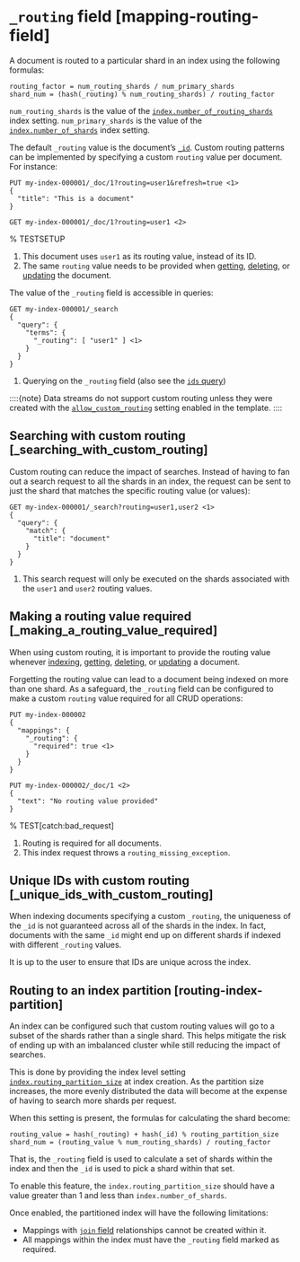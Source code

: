 # `_routing` field [mapping-routing-field]

A document is routed to a particular shard in an index using the following formulas:

```
routing_factor = num_routing_shards / num_primary_shards
shard_num = (hash(_routing) % num_routing_shards) / routing_factor
```
`num_routing_shards` is the value of the [`index.number_of_routing_shards`](index-modules.md#index-number-of-routing-shards) index setting. `num_primary_shards` is the value of the [`index.number_of_shards`](index-modules.md#index-number-of-shards) index setting.

The default `_routing` value is the document’s [`_id`](mapping-id-field.md). Custom routing patterns can be implemented by specifying a custom `routing` value per document. For instance:

```console
PUT my-index-000001/_doc/1?routing=user1&refresh=true <1>
{
  "title": "This is a document"
}

GET my-index-000001/_doc/1?routing=user1 <2>
```

%  TESTSETUP

1. This document uses `user1` as its routing value, instead of its ID.
2. The same `routing` value needs to be provided when [getting](docs-get.md), [deleting](docs-delete.md), or [updating](docs-update.md) the document.


The value of the `_routing` field is accessible in queries:

```console
GET my-index-000001/_search
{
  "query": {
    "terms": {
      "_routing": [ "user1" ] <1>
    }
  }
}
```

1. Querying on the `_routing` field (also see the [`ids` query](query-dsl-ids-query.md))


::::{note} 
Data streams do not support custom routing unless they were created with the [`allow_custom_routing`](indices-put-template.md#put-index-template-api-request-body) setting enabled in the template.
::::


## Searching with custom routing [_searching_with_custom_routing]

Custom routing can reduce the impact of searches. Instead of having to fan out a search request to all the shards in an index, the request can be sent to just the shard that matches the specific routing value (or values):

```console
GET my-index-000001/_search?routing=user1,user2 <1>
{
  "query": {
    "match": {
      "title": "document"
    }
  }
}
```

1. This search request will only be executed on the shards associated with the `user1` and `user2` routing values.



## Making a routing value required [_making_a_routing_value_required]

When using custom routing, it is important to provide the routing value whenever [indexing](docs-index_.md), [getting](docs-get.md), [deleting](docs-delete.md), or [updating](docs-update.md) a document.

Forgetting the routing value can lead to a document being indexed on more than one shard. As a safeguard, the `_routing` field can be configured to make a custom `routing` value required for all CRUD operations:

```console
PUT my-index-000002
{
  "mappings": {
    "_routing": {
      "required": true <1>
    }
  }
}

PUT my-index-000002/_doc/1 <2>
{
  "text": "No routing value provided"
}
```

%  TEST[catch:bad_request]

1. Routing is required for all documents.
2. This index request throws a `routing_missing_exception`.



## Unique IDs with custom routing [_unique_ids_with_custom_routing]

When indexing documents specifying a custom `_routing`, the uniqueness of the `_id` is not guaranteed across all of the shards in the index. In fact, documents with the same `_id` might end up on different shards if indexed with different `_routing` values.

It is up to the user to ensure that IDs are unique across the index.


## Routing to an index partition [routing-index-partition]

An index can be configured such that custom routing values will go to a subset of the shards rather than a single shard. This helps mitigate the risk of ending up with an imbalanced cluster while still reducing the impact of searches.

This is done by providing the index level setting [`index.routing_partition_size`](index-modules.md#routing-partition-size) at index creation. As the partition size increases, the more evenly distributed the data will become at the expense of having to search more shards per request.

When this setting is present, the formulas for calculating the shard become:

```
routing_value = hash(_routing) + hash(_id) % routing_partition_size
shard_num = (routing_value % num_routing_shards) / routing_factor
```
That is, the `_routing` field is used to calculate a set of shards within the index and then the `_id` is used to pick a shard within that set.

To enable this feature, the `index.routing_partition_size` should have a value greater than 1 and less than `index.number_of_shards`.

Once enabled, the partitioned index will have the following limitations:

* Mappings with [`join` field](parent-join.md) relationships cannot be created within it.
* All mappings within the index must have the `_routing` field marked as required.


